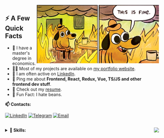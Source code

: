 <img width="400px" align="right" src="https://raw.githubusercontent.com/feddorovich/feddorovich/master/this-is-fine.jpg" />
  <h2>⚡️ A Few Quick Facts</h2>
  <ul>
<!--     <li>🔭 Solving rubik's cube 4x4.</li> -->
    <li>🧐 I have a master's degree in economics.</li>
    <li>👨‍💻 Most of my projects are available on <a href="https://fedrr.com/">my portfolio website</a>.</li>
    <li>📝 I am often active on <a href="https://www.linkedin.com/in/feddorovich/">LinkedIn</a>.</li>
<!--     <li>🔭 Solving rubik's cube 5x5!</a>.</li> -->
    <li>💬 Ping me about <strong>Frontend, React, Redux, Vue, TS/JS and other frontend dev stuff</strong>.</li>
    <li>📙 Check out my <a href="https://fedrr.com/cv/FedorovichSergeyCV.pdf">resume</a>.</li>
    <li>🎉 Fun Fact: I hate beans.</li>
  </ul>

<b> 📫 Contacts: </b>

[![LinkedIn](https://img.shields.io/badge/-linkedin-0273B2?style=for-the-badge&logo=linkedin)](https://www.linkedin.com/in/feddorovich/)
[![Telegram](https://img.shields.io/badge/-telegram-0273B2?style=for-the-badge&logo=telegram)](https://t.me/feddorovich)
[![Email](https://img.shields.io/badge/-email-0273B2?style=for-the-badge&logo=email)](mailto:feddorovich@outlook.com)
<br>
<br>

<details>	
<summary><b> 🚀 Skills: </b><img align="right" src="https://www.codewars.com/users/feddorovich/badges/small"></summary>
<br/>
<div align="left">
<img alt="React" src="https://img.shields.io/badge/-react-282a36?style=for-the-badge&amp;logo=react"/>
<img alt="Vue.js" src="https://img.shields.io/badge/vuejs-282a36?style=for-the-badge&logo=vuedotjs&logoColor=%234FC08D"/>
<img alt="Redux" src="https://img.shields.io/badge/-redux-282a36?style=for-the-badge&amp;logo=redux&amp;logoColor=6F3FB3"/>
<img alt="Storybook" src="https://img.shields.io/badge/-Storybook-282a36?style=for-the-badge&amp;logo=Storybook"/>
<img alt="JS" src="https://img.shields.io/badge/-javascript-282a36?style=for-the-badge&amp;logo=javascript&amp;logoColor=F7DF1E"/>
<img alt="TS" src="https://img.shields.io/badge/-typescript-282a36?style=for-the-badge&amp;logo=typescript&amp;logoColor=3178C6"/>
<img alt="HTML" src="https://img.shields.io/badge/-html5-282a36?style=for-the-badge&amp;logo=html5"/>
<img alt="CSS" src="https://img.shields.io/badge/-css3_/_scss_/_sass_/_BEM-282a36?style=for-the-badge&amp;logo=css3&amp;logoColor=3296D0"/>
<img alt="Styled Components" src="https://img.shields.io/badge/styled--components-282a36?style=for-the-badge&logo=styled-components&logoColor=white"/>
<img alt="Bootstrap" src="https://img.shields.io/badge/-bootstrap&nbsp;/&nbsp;material_ui-282a36?style=for-the-badge&amp;logo=bootstrap&amp;logoColor=7952B3"/>
<img alt="Ant-Design" src="https://img.shields.io/badge/-AntDesign-282a36?style=for-the-badge&logo=ant-design&logoColor=white"/>
<img alt="Jquery" src="https://img.shields.io/badge/-jquery-282a36?style=for-the-badge&amp;logo=jquery&amp;logoColor=0769AD"/>
<img alt="API" src="https://img.shields.io/badge/-rest_api-282a36?style=for-the-badge&amp;logo=fastapi&amp;logoColor=#009688"/>
<img alt="Jest" src="https://img.shields.io/badge/-jest&nbsp;/&nbsp;Unit&nbsp;Test-282a36?style=for-the-badge&amp;logo=jest"/>
<img alt="GitHub" src="https://img.shields.io/badge/-git&nbsp;/&nbsp;github-282a36?style=for-the-badge&amp;logo=github"/>
<img alt="Photoshop" src="https://img.shields.io/badge/-photoshop-282a36?style=for-the-badge&amp;logo=adobe-photoshop&amp;logoColor=31A8FF"/>
<img alt="Figma" src="https://img.shields.io/badge/-figma-282a36?style=for-the-badge&amp;logo=figma&amp;logoColor=31A8FF"/>
<img alt="Canva" src="https://img.shields.io/badge/Canva-282a36?style=for-the-badge&logo=Canva&logoColor=white"/>
<img alt="Vercel" src="https://img.shields.io/badge/vercel-282a36?style=for-the-badge&logo=vercel&logoColor=white"/>
<img alt="WordPress" src="https://img.shields.io/badge/WordPress-282a36?style=for-the-badge&logo=WordPress&logoColor=white"/>
<img alt="ChatGPT" src="https://img.shields.io/badge/chatGPT-282a36?style=for-the-badge&logo=openai&logoColor=white"/>
<img alt="WebStorm" src="https://img.shields.io/badge/webstorm-282a36?style=for-the-badge&logo=webstorm&logoColor=white"/>
</div>

<br/>
  
<div align="center">  
  
[![GitHub Streak](https://streak-stats.demolab.com?user=feddorovich&theme=dark)](https://github.com/feddorovich)
  
</div>
  
</details>
